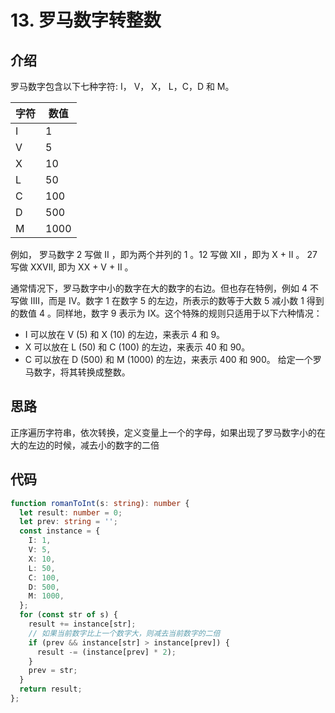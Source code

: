 # 13. 罗马数字转整数

## 介绍

罗马数字包含以下七种字符: I， V， X， L，C，D 和 M。

|  字符 |  数值  |
|  ---- | ----   |
|   I   |    1   |
|   V   |   5    |
|   X   |   10   |
|   L   |   50   |
|   C   |  100   |
|   D   |  500   |
|   M   |  1000  |

例如， 罗马数字 2 写做 II ，即为两个并列的 1 。12 写做 XII ，即为 X + II 。 27 写做  XXVII, 即为 XX + V + II 。

通常情况下，罗马数字中小的数字在大的数字的右边。但也存在特例，例如 4 不写做 IIII，而是 IV。数字 1 在数字 5 的左边，所表示的数等于大数 5 减小数 1 得到的数值 4 。同样地，数字 9 表示为 IX。这个特殊的规则只适用于以下六种情况：

- I 可以放在 V (5) 和 X (10) 的左边，来表示 4 和 9。
- X 可以放在 L (50) 和 C (100) 的左边，来表示 40 和 90。 
- C 可以放在 D (500) 和 M (1000) 的左边，来表示 400 和 900。
给定一个罗马数字，将其转换成整数。


## 思路

正序遍历字符串，依次转换，定义变量上一个的字母，如果出现了罗马数字小的在大的左边的时候，减去小的数字的二倍

## 代码

```ts
function romanToInt(s: string): number {
  let result: number = 0;
  let prev: string = '';
  const instance = {
    I: 1,
    V: 5,
    X: 10,
    L: 50,
    C: 100,
    D: 500,
    M: 1000,
  };
  for (const str of s) {
    result += instance[str];
    // 如果当前数字比上一个数字大，则减去当前数字的二倍
    if (prev && instance[str] > instance[prev]) {
      result -= (instance[prev] * 2);
    }
    prev = str;
  }
  return result;
};
```
